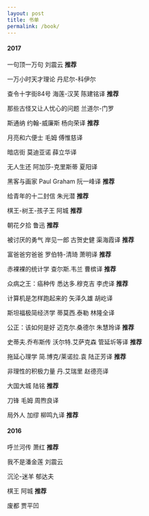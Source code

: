 ```yaml
---
layout: post
title: 书单
permalink: /book/
---
```



#### 2017

一句顶一万句  刘震云  **推荐**

一万小时天才理论  丹尼尔-科伊尔

查令十字街84号  海莲-汉芙  陈建铭译  **推荐**

那些古怪又让人忧心的问题  兰道尔-门罗

斯通纳  约翰-威廉斯  杨向荣译  **推荐**

月亮和六便士  毛姆  傅惟慈译

暗店街  莫迪亚诺  薛立华译

无人生还  阿加莎-克里斯蒂  夏阳译

黑客与画家  Paul Graham  阮一峰译  **推荐**

给青年的十二封信  朱光潜  **推荐**

棋王-树王-孩子王  阿城  **推荐**

朝花夕拾  鲁迅  **推荐**

被讨厌的勇气  岸见一郎 古贺史健  渠海霞译  **推荐**

富爸爸穷爸爸  罗伯特-清琦  萧明译  **推荐**

赤裸裸的统计学  查尔斯.韦兰  曹槟译  **推荐**

众病之王：癌种传  悉达多.穆克吉  李虎译  **推荐**

计算机是怎样跑起来的  矢泽久雄  胡屹译

斯坦福极简经济学  蒂莫西.泰勒  林隆全译

公正：该如何是好  迈克尔.桑德尔  朱慧玲译  **推荐**

史蒂夫.乔布斯传  沃尔特.艾萨克森  管延圻等译  **推荐**

拖延心理学  简.博克/莱诺拉.袁  陆正芳译  **推荐**

非理性的积极力量  丹.艾瑞里  赵德亮译

大国大城  陆铭  **推荐** 

刀锋  毛姆  周煦良译

局外人  加缪  柳鸣九译  **推荐**

#### 2016

呼兰河传  萧红  **推荐**

我不是潘金莲  刘震云

沉沦-迷羊  郁达夫

棋王  阿城  **推荐**

废都  贾平凹




